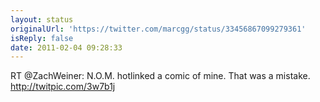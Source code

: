```yaml
---
layout: status
originalUrl: 'https://twitter.com/marcgg/status/33456867099279361'
isReply: false
date: 2011-02-04 09:28:33
---
```


RT @ZachWeiner: N.O.M. hotlinked a comic of mine. That was a mistake. http://twitpic.com/3w7b1j
